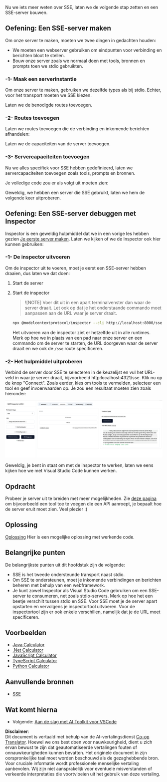 <!--
CO_OP_TRANSLATOR_METADATA:
{
  "original_hash": "0a8086dc4bf89448f83e7936db972c42",
  "translation_date": "2025-05-17T11:38:31+00:00",
  "source_file": "03-GettingStarted/05-sse-server/README.md",
  "language_code": "nl"
}
-->
Nu we iets meer weten over SSE, laten we de volgende stap zetten en een SSE-server bouwen.

## Oefening: Een SSE-server maken

Om onze server te maken, moeten we twee dingen in gedachten houden:

- We moeten een webserver gebruiken om eindpunten voor verbinding en berichten bloot te stellen.
- Bouw onze server zoals we normaal doen met tools, bronnen en prompts toen we stdio gebruikten.

### -1- Maak een serverinstantie

Om onze server te maken, gebruiken we dezelfde types als bij stdio. Echter, voor het transport moeten we SSE kiezen.

Laten we de benodigde routes toevoegen.

### -2- Routes toevoegen

Laten we routes toevoegen die de verbinding en inkomende berichten afhandelen:

Laten we de capaciteiten van de server toevoegen.

### -3- Servercapaciteiten toevoegen

Nu we alles specifiek voor SSE hebben gedefinieerd, laten we servercapaciteiten toevoegen zoals tools, prompts en bronnen.

Je volledige code zou er als volgt uit moeten zien:

Geweldig, we hebben een server die SSE gebruikt, laten we hem de volgende keer uitproberen.

## Oefening: Een SSE-server debuggen met Inspector

Inspector is een geweldig hulpmiddel dat we in een vorige les hebben gezien [Je eerste server maken](/03-GettingStarted/01-first-server/README.md). Laten we kijken of we de Inspector ook hier kunnen gebruiken:

### -1- De inspector uitvoeren

Om de inspector uit te voeren, moet je eerst een SSE-server hebben draaien, dus laten we dat doen:

1. Start de server

1. Start de inspector

    > ![NOTE]
    > Voer dit uit in een apart terminalvenster dan waar de server draait. Let ook op dat je het onderstaande commando moet aanpassen aan de URL waar je server draait.

    ```sh
    npx @modelcontextprotocol/inspector --cli http://localhost:8000/sse --method tools/list
    ```

    Het uitvoeren van de inspector ziet er hetzelfde uit in alle runtimes. Merk op hoe we in plaats van een pad naar onze server en een commando om de server te starten, de URL doorgeven waar de server draait en we ook de `/sse` route specificeren.

### -2- Het hulpmiddel uitproberen

Verbind de server door SSE te selecteren in de keuzelijst en vul het URL-veld in waar je server draait, bijvoorbeeld http:localhost:4321/sse. Klik nu op de knop "Connect". Zoals eerder, kies om tools te vermelden, selecteer een tool en geef invoerwaarden op. Je zou een resultaat moeten zien zoals hieronder:

![SSE Server draait in inspector](../../../../translated_images/sse-inspector.12861eb95abecbfc82610f480b55901524fed1a6aca025bb948e09e882c48428.nl.png)

Geweldig, je bent in staat om met de inspector te werken, laten we eens kijken hoe we met Visual Studio Code kunnen werken.

## Opdracht

Probeer je server uit te breiden met meer mogelijkheden. Zie [deze pagina](https://api.chucknorris.io/) om bijvoorbeeld een tool toe te voegen die een API aanroept, je bepaalt hoe de server eruit moet zien. Veel plezier :)

## Oplossing

[Oplossing](./solution/README.md) Hier is een mogelijke oplossing met werkende code.

## Belangrijke punten

De belangrijkste punten uit dit hoofdstuk zijn de volgende:

- SSE is het tweede ondersteunde transport naast stdio.
- Om SSE te ondersteunen, moet je inkomende verbindingen en berichten beheren met behulp van een webframework.
- Je kunt zowel Inspector als Visual Studio Code gebruiken om een SSE-server te consumeren, net zoals stdio-servers. Merk op hoe het een beetje verschilt tussen stdio en SSE. Voor SSE moet je de server apart opstarten en vervolgens je inspectortool uitvoeren. Voor de inspectortool zijn er ook enkele verschillen, namelijk dat je de URL moet specificeren.

## Voorbeelden

- [Java Calculator](../samples/java/calculator/README.md)
- [.Net Calculator](../../../../03-GettingStarted/samples/csharp)
- [JavaScript Calculator](../samples/javascript/README.md)
- [TypeScript Calculator](../samples/typescript/README.md)
- [Python Calculator](../../../../03-GettingStarted/samples/python)

## Aanvullende bronnen

- [SSE](https://developer.mozilla.org/en-US/docs/Web/API/Server-sent_events)

## Wat komt hierna

- Volgende: [Aan de slag met AI Toolkit voor VSCode](/03-GettingStarted/06-aitk/README.md)

**Disclaimer**:  
Dit document is vertaald met behulp van de AI-vertalingsdienst [Co-op Translator](https://github.com/Azure/co-op-translator). Hoewel we ons best doen voor nauwkeurigheid, dient u zich ervan bewust te zijn dat geautomatiseerde vertalingen fouten of onnauwkeurigheden kunnen bevatten. Het originele document in zijn oorspronkelijke taal moet worden beschouwd als de gezaghebbende bron. Voor cruciale informatie wordt professionele menselijke vertaling aanbevolen. Wij zijn niet aansprakelijk voor eventuele misverstanden of verkeerde interpretaties die voortvloeien uit het gebruik van deze vertaling.
